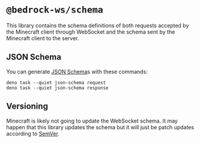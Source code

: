 # `@bedrock-ws/schema`

This library contains the schema definitions of both requests accepted by the
Minecraft client through WebSocket and the schema sent by the Minecraft client
to the server.

## JSON Schema

You can generate [JSON Schema][JSON Schema]s with these commands:

```console
deno task --quiet json-schema request
deno task --quiet json-schema response
```

## Versioning

Minecraft is likely not going to update the WebSocket schema. It may happen that
this library updates the schema but it will just be patch updates according to
[SemVer][SemVer].

[JSON Schema]: https://json-schema.org/
[SemVer]: https://semver.org/
